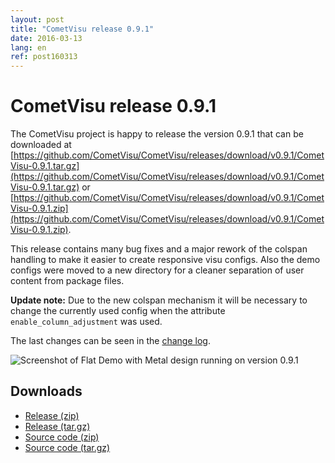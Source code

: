 ```yaml
---
layout: post
title: "CometVisu release 0.9.1"
date: 2016-03-13
lang: en
ref: post160313
---
```


CometVisu release 0.9.1
=======================

The CometVisu project is happy to release the version 0.9.1 that can be 
downloaded at
[https://github.com/CometVisu/CometVisu/releases/download/v0.9.1/CometVisu-0.9.1.tar.gz](https://github.com/CometVisu/CometVisu/releases/download/v0.9.1/CometVisu-0.9.1.tar.gz)
or 
[https://github.com/CometVisu/CometVisu/releases/download/v0.9.1/CometVisu-0.9.1.zip](https://github.com/CometVisu/CometVisu/releases/download/v0.9.1/CometVisu-0.9.1.zip).

This release contains many bug fixes and a major rework of the colspan handling to make it easier to create responsive visu configs. Also the demo configs were moved to a new directory for a cleaner separation of user content from package files.

**Update note:** Due to the new colspan mechanism it will be necessary to change the currently used config when the attribute `enable_column_adjustment` was used.

The last changes can be seen in the [change log](https://raw.githubusercontent.com/CometVisu/CometVisu/v0.9.1/ChangeLog).

![Screenshot of Flat Demo with Metal design running on version 0.9.1](/screenshotFiles/0.9.1/demo_flat.jpeg)

Downloads
---------

* [Release (zip)](https://github.com/CometVisu/CometVisu/releases/download/v0.9.1/CometVisu-0.9.1.zip)
* [Release (tar.gz)](https://github.com/CometVisu/CometVisu/releases/download/v0.9.1/CometVisu-0.9.1.tar.gz)
* [Source code (zip)](https://github.com/CometVisu/CometVisu/archive/v0.9.1.zip)
* [Source code (tar.gz)](https://github.com/CometVisu/CometVisu/archive/v0.9.1.tar.gz)